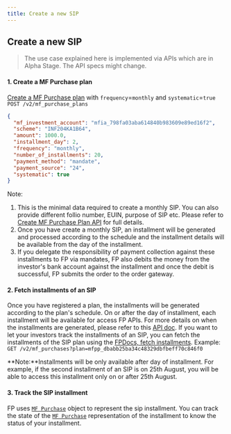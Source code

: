 ```yaml
---
title: Create a new SIP
---
```

## Create a new SIP
> The use case explained here is implemented via APIs which are in Alpha Stage. The API specs might change.

#### 1. Create a MF Purchase plan
[Create a MF Purchase plan](https://fintechprimitives.com/docs/api/#create-a-purchase-plan) with `frequency`=`monthly` and `systematic`=`true`
`POST /v2/mf_purchase_plans`
```json
{
  "mf_investment_account": "mfia_798fa03aba614840b983609e89ed16f2",
  "scheme": "INF204KA1B64",
  "amount": 1000.0,
  "installment_day": 2,
  "frequency": "monthly",
  "number_of_installments": 20,
  "payment_method": "mandate",
  "payment_source": "24",
  "systematic": true
}
```
Note: 
1. This is the minimal data required to create a monthly SIP. You can also provide different follio number, EUIN, purpose of SIP etc. Please refer to [Create MF Purchase Plan API](https://fintechprimitives.com/docs/api/#create-a-purchase-plan) for full details.
2. Once you have create a monthly SIP, an installment will be generated and processed according to the schedule and the installment details will be available from the day of the installment. 
3. If you delegate the responsibility of payment collection against these installments to FP via mandates, FP also debits the money from the investor's bank account against the installment and once the debit is successful, FP submits the order to the order gateway.


#### 2. Fetch installments of an SIP
Once you have registered a plan, the installments will be generated according to the plan's schedule. On or after the day of installment, each installment will be available for access FP APIs. For more details on when the installments are generated, please refer to this [API doc](https://fintechprimitives.com/docs/api/#installment-generation). If you want to let your investors track the installments of an SIP, you can fetch the installments of the SIP plan using the [FPDocs, fetch installments](https://fintechprimitives.com/docs/api/#list-all-mf-purchases). 
Example: `GET /v2/mf_purchases?plan=mfpp_dbabb25ba34c48329dbfbeff70c846f0`

**Note:**Installments will be only available after day of installment. For example, if the second installment of an SIP is on 25th August, you will be able to access this installment only on or after 25th August.

#### 3. Track the SIP installment
FP uses [`MF Purchase`](https://fintechprimitives.com/docs/api/#mf-purchase-object) object to represent the sip installment. You can track the state of the [`MF Purchase`](https://fintechprimitives.com/docs/api/#mf-purchase-object) representation of the installment to know the status of your installment.
